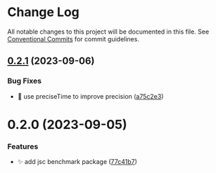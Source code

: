 # Change Log

All notable changes to this project will be documented in this file.
See [Conventional Commits](https://conventionalcommits.org) for commit guidelines.

## [0.2.1](https://github.com/malei0311/jsc/compare/@x-jsc/bench@0.2.0...@x-jsc/bench@0.2.1) (2023-09-06)

### Bug Fixes

- 🐛 use preciseTime to improve precision ([a75c2e3](https://github.com/malei0311/jsc/commit/a75c2e3a8d5d04aedc3125c50c6a5f79c701aa45))

# 0.2.0 (2023-09-05)

### Features

- ✨ add jsc benchmark package ([77c41b7](https://github.com/malei0311/jsc/commit/77c41b7475a79dcf5d742de8ac329fce728dc786))
